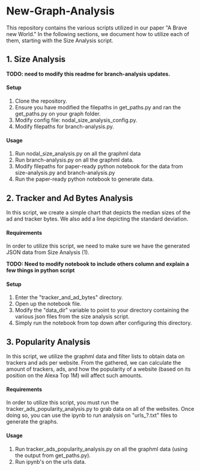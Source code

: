 # New-Graph-Analysis

This repository contains the various scripts utilized in our paper
"A Brave new World." In the following sections, we document how
to utilize each of them, starting with the Size Analysis script.

## 1. Size Analysis

__TODO: need to modify this readme for branch-analysis updates.__

#### Setup
1. Clone the repository.
2. Ensure you have modified the filepaths in get_paths.py and ran the get_paths.py on your graph folder.
3. Modify config file: nodal_size_analysis_config.py.
4. Modify filepaths for branch-analysis.py.

#### Usage

1. Run nodal_size_analysis.py on all the graphml data
2. Run branch-analysis.py on all the graphml data.
3. Modify filepaths for paper-ready python notebook for the data from 
    size-analysis.py and branch-analysis.py
4. Run the paper-ready python notebook to generate data.

## 2. Tracker and Ad Bytes Analysis
In this script, we create a simple chart that depicts the median sizes
of the ad and tracker bytes. We also add a line depicting the standard deviation.

#### Requirements
In order to utilize this script, we need to make sure we have the generated JSON
data from Size Analysis (1).


__TODO: Need to modify notebook to include others column and explain a few things in python script__

#### Setup
1. Enter the "tracker_and_ad_bytes" directory.
2. Open up the notebook file.
3. Modify the "data_dir" variable to point to your directory containing the various json files from
the size analysis script.
4. Simply run the notebook from top down after configuring this directory.


## 3. Popularity Analysis
In this script, we utilize the graphml data and filter lists to obtain data on trackers and ads
per website. From the gathered, we can calculate the amount of trackers, ads, and how the popularity of a 
website (based on its position on the Alexa Top 1M) will affect such amounts. 

#### Requirements
In order to utilize this script, you must run the tracker_ads_popularity_analysis.py to grab data on all
of the websites. Once doing so, you can use the ipynb to run analysis on "urls_?.txt" files to generate the
graphs.

#### Usage

1. Run tracker_ads_popularity_analysis.py on all the graphml data (using the output from get_paths.py).
2. Run ipynb's on the urls data.



